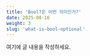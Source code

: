 ```yaml
---
title: 'Bool?은 어떤 의미인가?'
date: 2025-08-16
weight: 3
slug: 'what-is-bool-optional'
---
```


여기에 글 내용을 작성하세요.
